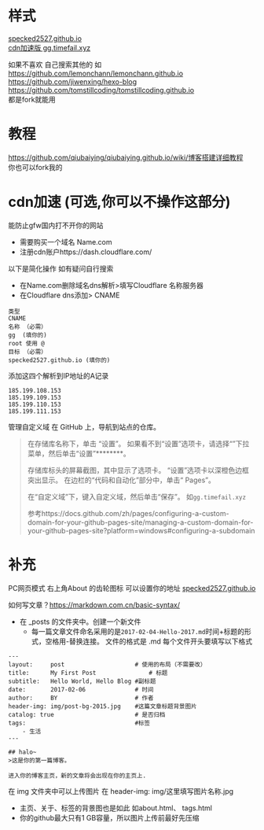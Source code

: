 # 样式
[specked2527.github.io](https://specked2527.github.io/)  
[cdn加速版  gg.timefail.xyz](https://gg.timefail.xyz/)  

如果不喜欢 自己搜索其他的 如
https://github.com/lemonchann/lemonchann.github.io  
https://github.com/jiwenxing/hexo-blog  
https://github.com/tomstillcoding/tomstillcoding.github.io  
都是fork就能用  

# 教程
https://github.com/qiubaiying/qiubaiying.github.io/wiki/博客搭建详细教程  
你也可以fork我的  

# cdn加速 (可选,你可以不操作这部分)
能防止gfw国内打不开你的网站
* 需要购买一个域名 Name.com
* 注册cdn账户https://dash.cloudflare.com/

以下是简化操作 如有疑问自行搜索
  * 在Name.com删除域名dns解析>填写Cloudflare 名称服务器
  * 在Cloudflare dns添加>
    CNAME
```
类型
CNAME
名称 （必需）
gg  (填你的)
root 使用 @
目标 （必需）
specked2527.github.io (填你的)
```
添加这四个解析到IP地址的A记录
```
185.199.108.153
185.199.109.153
185.199.110.153
185.199.111.153
```

管理自定义域
在 GitHub 上，导航到站点的仓库。

> 在存储库名称下，单击 “设置”。 如果看不到“设置”选项卡，请选择“”下拉菜单，然后单击“设置”********。
>
> 存储库标头的屏幕截图，其中显示了选项卡。 “设置”选项卡以深橙色边框突出显示。
在边栏的“代码和自动化”部分中，单击“ Pages”。
>
> 在“自定义域”下，键入自定义域，然后单击“保存”。 如`gg.timefail.xyz`  
>
> 参考https://docs.github.com/zh/pages/configuring-a-custom-domain-for-your-github-pages-site/managing-a-custom-domain-for-your-github-pages-site?platform=windows#configuring-a-subdomain
>

# 补充
PC网页模式 右上角About 的齿轮图标  可以设置你的地址 [specked2527.github.io](https://specked2527.github.io/)  

如何写文章？https://markdown.com.cn/basic-syntax/ 
* 在 _posts 的文件夹中。创建一个新文件 
  * 每一篇文章文件命名采用的是`2017-02-04-Hello-2017.md`时间+标题的形式，空格用-替换连接。
文件的格式是 .md
每个文件开头要填写以下格式
```
---
layout:     post   				    # 使用的布局（不需要改）
title:      My First Post 				# 标题 
subtitle:   Hello World, Hello Blog #副标题
date:       2017-02-06 				# 时间
author:     BY 						# 作者
header-img: img/post-bg-2015.jpg 	#这篇文章标题背景图片
catalog: true 						# 是否归档
tags:								#标签
    - 生活
---

## halo~
>这是你的第一篇博客。

进入你的博客主页，新的文章将会出现在你的主页上.
```
在 img 文件夹中可以上传图片 在 header-img: img/这里填写图片名称.jpg 
* 主页、关于、标签的背景图也是如此 如about.html、 tags.html
* 你的github最大只有1 GB容量，所以图片上传前最好先压缩
